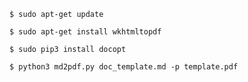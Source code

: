 
	$ sudo apt-get update

	$ sudo apt-get install wkhtmltopdf

	$ sudo pip3 install docopt

    $ python3 md2pdf.py doc_template.md -p template.pdf
